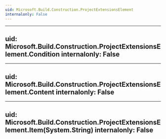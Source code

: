 ```yaml
---
uid: Microsoft.Build.Construction.ProjectExtensionsElement
internalonly: False
---
```


---
uid: Microsoft.Build.Construction.ProjectExtensionsElement.Condition
internalonly: False
---

---
uid: Microsoft.Build.Construction.ProjectExtensionsElement.Content
internalonly: False
---

---
uid: Microsoft.Build.Construction.ProjectExtensionsElement.Item(System.String)
internalonly: False
---
